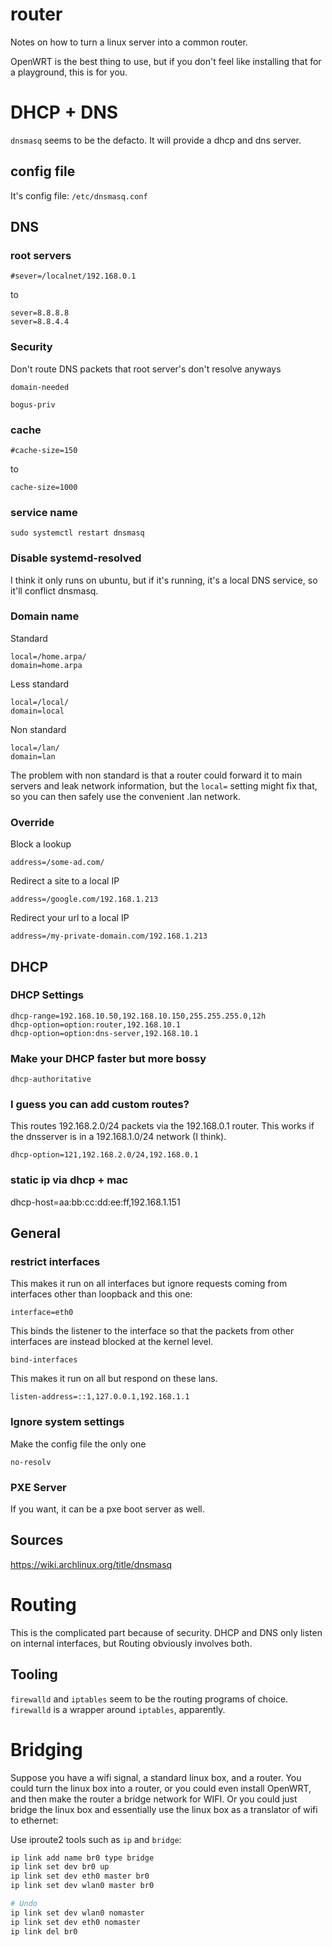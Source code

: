 # router

Notes on how to turn a linux server into a common router.

OpenWRT is the best thing to use, but if you don't feel like installing that for
a playground, this is for you.

# DHCP + DNS

`dnsmasq` seems to be the defacto. It will provide a dhcp and dns server.


## config file

It's config file: `/etc/dnsmasq.conf`

## DNS

### root servers

```
#sever=/localnet/192.168.0.1
```
to
```
sever=8.8.8.8
sever=8.8.4.4
```

### Security

Don't route DNS packets that root server's don't resolve anyways

```
domain-needed
```

```
bogus-priv
```

### cache

```
#cache-size=150
```
to
```
cache-size=1000
```

### service name

```
sudo systemctl restart dnsmasq
```

### Disable systemd-resolved

I think it only runs on ubuntu, but if it's running, it's a local DNS service,
so it'll conflict dnsmasq.

### Domain name

Standard
```
local=/home.arpa/
domain=home.arpa
```
Less standard
```
local=/local/
domain=local
```
Non standard
```
local=/lan/
domain=lan
```

The problem with non standard is that a router could forward it to main servers
and leak network information, but the `local=` setting might fix that, so you
can then safely use the convenient .lan network.

### Override

Block a lookup
```
address=/some-ad.com/
```

Redirect a site to a local IP
```
address=/google.com/192.168.1.213
```

Redirect your url to a local IP
```
address=/my-private-domain.com/192.168.1.213
```

## DHCP

### DHCP Settings

```
dhcp-range=192.168.10.50,192.168.10.150,255.255.255.0,12h
dhcp-option=option:router,192.168.10.1
dhcp-option=option:dns-server,192.168.10.1
```

### Make your DHCP faster but more bossy

```
dhcp-authoritative
```

### I guess you can add custom routes?

This routes 192.168.2.0/24 packets via the 192.168.0.1 router. This works if the
dnsserver is in a 192.168.1.0/24 network (I think).

```
dhcp-option=121,192.168.2.0/24,192.168.0.1
```

### static ip via dhcp + mac

dhcp-host=aa:bb:cc:dd:ee:ff,192.168.1.151

## General

### restrict interfaces

This makes it run on all interfaces but ignore requests coming from interfaces other than loopback and this one:

```
interface=eth0
```

This binds the listener to the interface so that the packets from other
interfaces are instead blocked at the kernel level.

```
bind-interfaces
```

This makes it run on all but respond on these lans.

```
listen-address=::1,127.0.0.1,192.168.1.1
```

### Ignore system settings

Make the config file the only one

```
no-resolv
```

### PXE Server

If you want, it can be a pxe boot server as well.

## Sources

https://wiki.archlinux.org/title/dnsmasq

# Routing

This is the complicated part because of security. DHCP and DNS only listen on
internal interfaces, but Routing obviously involves both.

## Tooling

`firewalld` and `iptables` seem to be the routing programs of choice.
`firewalld` is a wrapper around `iptables`, apparently.


# Bridging

Suppose you have a wifi signal, a standard linux box, and a router. You could
turn the linux box into a router, or you could even install OpenWRT, and then
make the router a bridge network for WIFI. Or you could just bridge the linux
box and essentially use the linux box as a translator of wifi to ethernet:

Use iproute2 tools such as `ip` and `bridge`:

```bash
ip link add name br0 type bridge
ip link set dev br0 up
ip link set dev eth0 master br0
ip link set dev wlan0 master br0

# Undo
ip link set dev wlan0 nomaster
ip link set dev eth0 nomaster
ip link del br0
```
